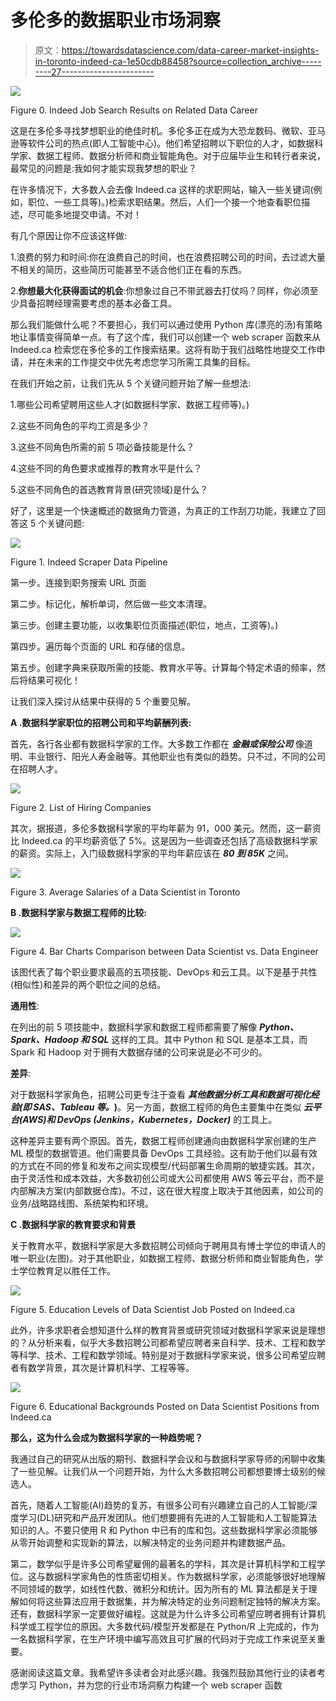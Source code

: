 # 多伦多的数据职业市场洞察

> 原文：<https://towardsdatascience.com/data-career-market-insights-in-toronto-indeed-ca-1e50cdb88458?source=collection_archive---------27----------------------->

![](img/be335b84bf8a629e34b316ec3f09aaed.png)

Figure 0\. Indeed Job Search Results on Related Data Career

这是在多伦多寻找梦想职业的绝佳时机。多伦多正在成为大恐龙数码、微软、亚马逊等软件公司的热点(即人工智能中心)。他们希望招聘以下职位的人才，如数据科学家、数据工程师、数据分析师和商业智能角色。对于应届毕业生和转行者来说，最常见的问题是:我如何才能实现我梦想的职业？

在许多情况下，大多数人会去像 Indeed.ca 这样的求职网站，输入一些关键词(例如，职位、一些工具等)。)检索求职结果。然后，人们一个接一个地查看职位描述，尽可能多地提交申请。不对！

有几个原因让你不应该这样做:

1.浪费的努力和时间:你在浪费自己的时间，也在浪费招聘公司的时间，去过滤大量不相关的简历，这些简历可能甚至不适合他们正在看的东西。

2.**你想最大化获得面试的机会**:你想象过自己不带武器去打仗吗？同样，你必须至少具备招聘经理需要考虑的基本必备工具。

那么我们能做什么呢？不要担心，我们可以通过使用 Python 库(漂亮的汤)有策略地让事情变得简单一点。有了这个库，我们可以创建一个 web scraper 函数来从 Indeed.ca 检索您在多伦多的工作搜索结果。这将有助于我们战略性地提交工作申请，并在未来的工作提交中优先考虑您学习所需工具集的目标。

在我们开始之前，让我们先从 5 个关键问题开始了解一些想法:

1.哪些公司希望聘用这些人才(如数据科学家、数据工程师等)。)

2.这些不同角色的平均工资是多少？

3.这些不同角色所需的前 5 项必备技能是什么？

4.这些不同的角色要求或推荐的教育水平是什么？

5.这些不同角色的首选教育背景(研究领域)是什么？

好了，这里是一个快速概述的数据角力管道，为真正的工作刮刀功能，我建立了回答这 5 个关键问题:

![](img/eb97c32ab4ae97193be89b829b982021.png)

Figure 1\. Indeed Scraper Data Pipeline

第一步。连接到职务搜索 URL 页面

第二步。标记化，解析单词，然后做一些文本清理。

第三步。创建主要功能，以收集职位页面描述(职位，地点，工资等)。)

第四步。遍历每个页面的 URL 和存储的信息。

第五步。创建字典来获取所需的技能、教育水平等。计算每个特定术语的频率，然后将结果可视化！

让我们深入探讨从结果中获得的 5 个重要见解。

**A .数据科学家职位的招聘公司和平均薪酬列表:**

首先，各行各业都有数据科学家的工作。大多数工作都在 ***金融或保险公司*** 像道明、丰业银行、阳光人寿金融等。其他职业也有类似的趋势。只不过，不同的公司在招聘人才。

![](img/bd77526ef5f88474cc4ceddb6f0ff735.png)

Figure 2\. List of Hiring Companies

其次，据报道，多伦多数据科学家的平均年薪为 91，000 美元。然而，这一薪资比 Indeed.ca 的平均薪资低了 5%。这是因为一些调查还包括了高级数据科学家的薪资。实际上，入门级数据科学家的平均年薪应该在 ***80 到 85K*** 之间。

![](img/cf011f6dcf3810ff7478305d2c65502d.png)

Figure 3\. Average Salaries of a Data Scientist in Toronto

**B .数据科学家与数据工程师的比较:**

![](img/1519e436c67c133bb184052469b437a8.png)

Figure 4\. Bar Charts Comparison between Data Scientist vs. Data Engineer

该图代表了每个职业要求最高的五项技能、DevOps 和云工具。以下是基于共性(相似性)和差异的两个职位之间的总结。

**通用性**:

在列出的前 5 项技能中，数据科学家和数据工程师都需要了解像 ***Python、Spark、Hadoop 和 SQL*** 这样的工具。其中 Python 和 SQL 是基本工具，而 Spark 和 Hadoop 对于拥有大数据存储的公司来说是必不可少的。

**差异**:

对于数据科学家角色，招聘公司更专注于查看 ***其他数据分析工具和数据可视化经验(即 SAS、Tableau 等。*)**。另一方面，数据工程师的角色主要集中在类似 ***云平台(AWS)和 DevOps (Jenkins，Kubernetes，Docker)*** 的工具上。

这种差异主要有两个原因。首先，数据工程师创建通向由数据科学家创建的生产 ML 模型的数据管道。他们需要具备 DevOps 工具经验。这有助于他们以最有效的方式在不同的修复和发布之间实现模型/代码部署生命周期的敏捷实践。其次，由于灵活性和成本效益，大多数初创公司或大公司都使用 AWS 等云平台，而不是内部解决方案(内部数据仓库)。不过，这在很大程度上取决于其他因素，如公司的业务/战略路线图、系统架构和环境。

**C .数据科学家的教育要求和背景**

关于教育水平，数据科学家是大多数招聘公司倾向于聘用具有博士学位的申请人的唯一职业(左图)。对于其他职业，如数据工程师、数据分析师和商业智能角色，学士学位教育足以胜任工作。

![](img/f6bfdba858f48c829113454e1cee3e34.png)

Figure 5\. Education Levels of Data Scientist Job Posted on Indeed.ca

此外，许多求职者会想知道什么样的教育背景或研究领域对数据科学家来说是理想的？从分析来看，似乎大多数招聘公司都希望应聘者来自科学、技术、工程和数学等科学、技术、工程和数学领域。特别是对于数据科学家来说，很多公司希望应聘者有数学背景，其次是计算机科学、工程等等。

![](img/a5514bddbb239b6f901442a55975e1d9.png)

Figure 6\. Educational Backgrounds Posted on Data Scientist Positions from Indeed.ca

**那么，这为什么会成为数据科学家的一种趋势呢？**

我通过自己的研究从出版的期刊、数据科学会议和与数据科学家导师的闲聊中收集了一些见解。让我们从一个问题开始，为什么大多数招聘公司都想要博士级别的候选人。

首先，随着人工智能(AI)趋势的复苏，有很多公司有兴趣建立自己的人工智能/深度学习(DL)研究和产品开发团队。他们想要拥有先进的人工智能和人工智能算法知识的人。不要只使用 R 和 Python 中已有的库和包。这些数据科学家必须能够从零开始调整和实现新的算法，以解决特定的业务问题并构建数据产品。

第二，数学似乎是许多公司希望雇佣的最著名的学科，其次是计算机科学和工程学位。这与数据科学家角色的性质密切相关。作为数据科学家，必须能够很好地理解不同领域的数学，如线性代数、微积分和统计。因为所有的 ML 算法都是关于理解如何将这些算法应用于数据集，并为解决特定的业务问题制定独特的解决方案。还有，数据科学家一定要做好编程。这就是为什么许多公司希望应聘者拥有计算机科学或工程学位的原因。大多数代码/模型开发都是在 Python/R 上完成的，作为一名数据科学家，在生产环境中编写高效且可扩展的代码对于完成工作来说至关重要。

感谢阅读这篇文章。我希望许多读者会对此感兴趣。我强烈鼓励其他行业的读者考虑学习 Python，并为您的行业市场洞察力构建一个 web scraper 函数
